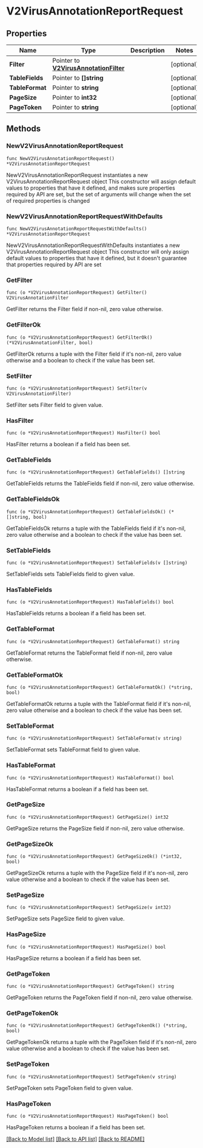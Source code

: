 # V2VirusAnnotationReportRequest

## Properties

Name | Type | Description | Notes
------------ | ------------- | ------------- | -------------
**Filter** | Pointer to [**V2VirusAnnotationFilter**](V2VirusAnnotationFilter.md) |  | [optional] 
**TableFields** | Pointer to **[]string** |  | [optional] 
**TableFormat** | Pointer to **string** |  | [optional] 
**PageSize** | Pointer to **int32** |  | [optional] 
**PageToken** | Pointer to **string** |  | [optional] 

## Methods

### NewV2VirusAnnotationReportRequest

`func NewV2VirusAnnotationReportRequest() *V2VirusAnnotationReportRequest`

NewV2VirusAnnotationReportRequest instantiates a new V2VirusAnnotationReportRequest object
This constructor will assign default values to properties that have it defined,
and makes sure properties required by API are set, but the set of arguments
will change when the set of required properties is changed

### NewV2VirusAnnotationReportRequestWithDefaults

`func NewV2VirusAnnotationReportRequestWithDefaults() *V2VirusAnnotationReportRequest`

NewV2VirusAnnotationReportRequestWithDefaults instantiates a new V2VirusAnnotationReportRequest object
This constructor will only assign default values to properties that have it defined,
but it doesn't guarantee that properties required by API are set

### GetFilter

`func (o *V2VirusAnnotationReportRequest) GetFilter() V2VirusAnnotationFilter`

GetFilter returns the Filter field if non-nil, zero value otherwise.

### GetFilterOk

`func (o *V2VirusAnnotationReportRequest) GetFilterOk() (*V2VirusAnnotationFilter, bool)`

GetFilterOk returns a tuple with the Filter field if it's non-nil, zero value otherwise
and a boolean to check if the value has been set.

### SetFilter

`func (o *V2VirusAnnotationReportRequest) SetFilter(v V2VirusAnnotationFilter)`

SetFilter sets Filter field to given value.

### HasFilter

`func (o *V2VirusAnnotationReportRequest) HasFilter() bool`

HasFilter returns a boolean if a field has been set.

### GetTableFields

`func (o *V2VirusAnnotationReportRequest) GetTableFields() []string`

GetTableFields returns the TableFields field if non-nil, zero value otherwise.

### GetTableFieldsOk

`func (o *V2VirusAnnotationReportRequest) GetTableFieldsOk() (*[]string, bool)`

GetTableFieldsOk returns a tuple with the TableFields field if it's non-nil, zero value otherwise
and a boolean to check if the value has been set.

### SetTableFields

`func (o *V2VirusAnnotationReportRequest) SetTableFields(v []string)`

SetTableFields sets TableFields field to given value.

### HasTableFields

`func (o *V2VirusAnnotationReportRequest) HasTableFields() bool`

HasTableFields returns a boolean if a field has been set.

### GetTableFormat

`func (o *V2VirusAnnotationReportRequest) GetTableFormat() string`

GetTableFormat returns the TableFormat field if non-nil, zero value otherwise.

### GetTableFormatOk

`func (o *V2VirusAnnotationReportRequest) GetTableFormatOk() (*string, bool)`

GetTableFormatOk returns a tuple with the TableFormat field if it's non-nil, zero value otherwise
and a boolean to check if the value has been set.

### SetTableFormat

`func (o *V2VirusAnnotationReportRequest) SetTableFormat(v string)`

SetTableFormat sets TableFormat field to given value.

### HasTableFormat

`func (o *V2VirusAnnotationReportRequest) HasTableFormat() bool`

HasTableFormat returns a boolean if a field has been set.

### GetPageSize

`func (o *V2VirusAnnotationReportRequest) GetPageSize() int32`

GetPageSize returns the PageSize field if non-nil, zero value otherwise.

### GetPageSizeOk

`func (o *V2VirusAnnotationReportRequest) GetPageSizeOk() (*int32, bool)`

GetPageSizeOk returns a tuple with the PageSize field if it's non-nil, zero value otherwise
and a boolean to check if the value has been set.

### SetPageSize

`func (o *V2VirusAnnotationReportRequest) SetPageSize(v int32)`

SetPageSize sets PageSize field to given value.

### HasPageSize

`func (o *V2VirusAnnotationReportRequest) HasPageSize() bool`

HasPageSize returns a boolean if a field has been set.

### GetPageToken

`func (o *V2VirusAnnotationReportRequest) GetPageToken() string`

GetPageToken returns the PageToken field if non-nil, zero value otherwise.

### GetPageTokenOk

`func (o *V2VirusAnnotationReportRequest) GetPageTokenOk() (*string, bool)`

GetPageTokenOk returns a tuple with the PageToken field if it's non-nil, zero value otherwise
and a boolean to check if the value has been set.

### SetPageToken

`func (o *V2VirusAnnotationReportRequest) SetPageToken(v string)`

SetPageToken sets PageToken field to given value.

### HasPageToken

`func (o *V2VirusAnnotationReportRequest) HasPageToken() bool`

HasPageToken returns a boolean if a field has been set.


[[Back to Model list]](../README.md#documentation-for-models) [[Back to API list]](../README.md#documentation-for-api-endpoints) [[Back to README]](../README.md)


